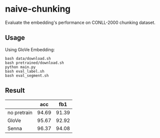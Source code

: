 # naive-chunking
Evaluate the embedding's performance on CONLL-2000 chunking dataset.

## Usage

Using GloVe Embedding:

    bash data/download.sh
    bash pretrained/download.sh
    python main.py
    bash eval_label.sh
    bash eval_segment.sh

## Result

|              | acc   | fb1   |
|--------------|-------|-------|
| no pretrain  | 94.69 | 91.39 |
| GloVe        | 95.67 | 92.92 |
| Senna        | 96.37 | 94.08 |


